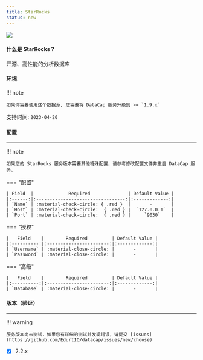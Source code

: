 ```yaml
---
title: StarRocks
status: new
---
```


<img src="/assets/plugin/starrocks.svg" class="connector-content-logo" />

#### 什么是 StarRocks ?

开源、高性能的分析数据库

#### 环境

!!! note

    如果你需要使用这个数据源, 您需要将 DataCap 服务升级到 >= `1.9.x`

支持时间: `2023-04-20`

#### 配置

---

!!! note

    如果您的 StarRocks 服务版本需要其他特殊配置，请参考修改配置文件并重启 DataCap 服务。

=== "配置"

    | Field  |             Required              | Default Value |
    |:------:|:---------------------------------:|:-------------:|
    | `Name` | :material-check-circle: { .red }  |       -       |
    | `Host` | :material-check-circle:  { .red } |  `127.0.0.1`  |
    | `Port` | :material-check-circle:  { .red } |     `9030`    |

=== "授权"

    |   Field    |        Required         | Default Value |
    |:----------:|:-----------------------:|:-------------:|
    | `Username` | :material-close-circle: |       -       |
    | `Password` | :material-close-circle: |       -       |

=== "高级"

    |   Field    |        Required         | Default Value |
    |:----------:|:-----------------------:|:-------------:|
    | `Database` | :material-close-circle: |       -       |

#### 版本（验证）

---

!!! warning

    服务版本尚未测试，如果您有详细的测试并发现错误，请提交 [issues](https://github.com/EdurtIO/datacap/issues/new/choose)

- [x] 2.2.x

